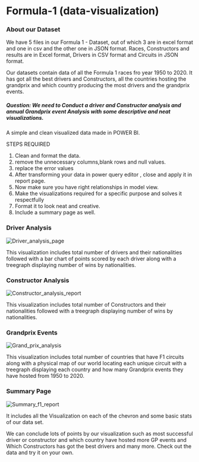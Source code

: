 # Formula-1 (data-visualization)
### About our Dataset
We have 5 files in our Formula 1 - Dataset, out of which 3 are in excel format and one in csv and the other one in JSON format.
Races, Constructors and results are in Excel format, Drivers in CSV format and Circuits in JSON format.

Our datasets contain data of all the Formula 1 races fro year 1950 to 2020. It has got all the best drivers and Constructors, all the countries hosting the grandprix and which country producing the most drivers and the grandprix events.

##### Question:  We need to Conduct a driver and Constructor analysis and annual Grandprix event Analysis with some descriptive and neat visualizations.

A simple and clean visualized data made in POWER BI.

STEPS REQUIRED
1. Clean and format the data.
2. remove the unnecessary columns,blank rows and null values.
3. replace the error values
4. After transforming your data in power query editor , close and apply it in report page.
5. Now make sure you have right relationships in model view.
6. Make the visualizations required for a specific purpose and solves it respectfully
7. Format it to look neat and creative.
8. Include a summary page as well.

### Driver Analysis
![Driver_analysis_page](https://github.com/Jigar1947/Formula-1_data-visualization/assets/110688432/72f1f305-a772-45e9-a217-fb66379e3e78)

This visualization includes total number of drivers and their nationalities followed with a bar chart of points scored by each driver along with a treegraph displaying number of wins by nationalities.

### Constructor Analysis
![Constructor_analysis_report](https://github.com/Jigar1947/Formula-1_data-visualization/assets/110688432/2e20ccc7-2007-4354-af59-e41b7eab44f5)

This visualization includes total number of Constructors and their nationalities followed with a treegraph displaying number of wins by nationalities.

### Grandprix Events
![Grand_prix_analysis](https://github.com/Jigar1947/Formula-1_data-visualization/assets/110688432/564485fd-93b6-4d63-94ab-f96c5d32c65a)

This visualization includes total number of countries that have F1 circuits along with a physical map of our world locating each unique circuit with a treegraph displaying each country and how many Grandprix events they have hosted from 1950 to 2020.

### Summary Page
![Summary_f1_report](https://github.com/Jigar1947/Formula-1_data-visualization/assets/110688432/caa505d1-d528-4b2a-8010-3062e819708f)

It includes all the Visualization on each of the chevron and some basic stats of our data set.

We can conclude lots of points by our visualization such as most successful driver or constructor and which country have hosted more GP events and Which Constructors has got the best drivers and many more. Check out the data and try it on your own. 


